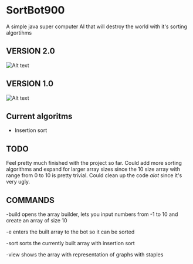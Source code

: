 # SortBot900
A simple java super computer AI that will destroy the world with it's sorting algortihms
## VERSION 2.0
![Alt text](https://i.imgur.com/5lj1637.png "Title")
## VERSION 1.0
![Alt text](https://i.ibb.co/tcn0kFh/sortbot900-pic1.png "Title")


## Current algoritms ##
 - Insertion sort

## TODO ## 
Feel pretty much finished with the project so far. Could add more sorting algorithms and expand for larger array sizes since the 
10 size array with range from 0 to 10 is pretty trivial. Could clean up the code *alot* since it's very ugly.


## COMMANDS ##
-build
opens the array builder, lets you input numbers from -1 to 10 and create an array of size 10

-e
enters the built array to the bot so it can be sorted

-sort
sorts the currently built array with insertion sort

-view
shows the array with representation of graphs with staples
